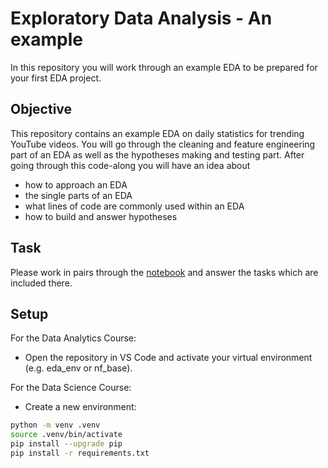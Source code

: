 # Exploratory Data Analysis - An example

In this repository you will work through an example EDA to be prepared for your first EDA project.


## Objective
This repository contains an example EDA on daily statistics for trending YouTube videos.
You will go through the cleaning and feature engineering part of an EDA as well as the hypotheses making and testing part.
After going through this code-along you will have an idea about
- how to approach an EDA
- the single parts of an EDA
- what lines of code are commonly used within an EDA
- how to build and answer hypotheses

## Task

Please work in pairs through the [notebook](https://github.com/neuefische/da-youtube_EDA/blob/main/youtube_EDA.ipynb) and answer the tasks which are included there.

## Setup

For the Data Analytics Course: 
- Open the repository in VS Code and activate your virtual environment (e.g. eda_env or nf_base).

For the Data Science Course:
- Create a new environment:
```bash
python -m venv .venv
source .venv/bin/activate 
pip install --upgrade pip
pip install -r requirements.txt
```
